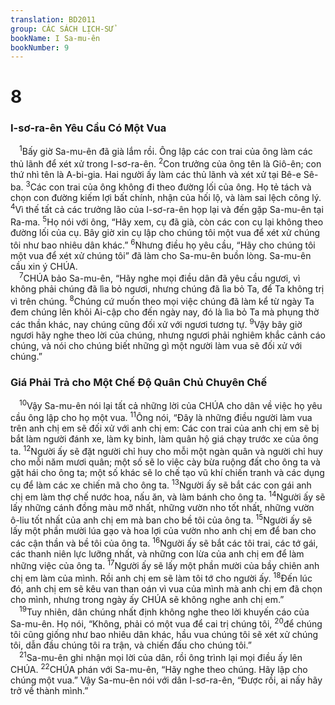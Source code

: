 ```yaml
---
translation: BD2011
group: CÁC SÁCH LỊCH-SỬ
bookName: I Sa-mu-ên 
bookNumber: 9
---
```


<div class="title"><h1>8</h1><h3>I-sơ-ra-ên Yêu Cầu Có Một Vua</h3></div>
<span class="verse 1sa_8_1"> <sup>1</sup>Bấy giờ Sa-mu-ên đã già lắm rồi. Ông lập các con trai của ông làm các thủ lãnh để xét xử trong I-sơ-ra-ên. </span>
<span class="verse 1sa_8_2"><sup>2</sup>Con trưởng của ông tên là Giô-ên; con thứ nhì tên là A-bi-gia. Hai người ấy làm các thủ lãnh và xét xử tại Bê-e Sê-ba. </span>
<span class="verse 1sa_8_3"><sup>3</sup>Các con trai của ông không đi theo đường lối của ông. Họ tẻ tách và chọn con đường kiếm lợi bất chính, nhận của hối lộ, và làm sai lệch công lý. </span>
<span class="verse 1sa_8_4"><sup>4</sup>Vì thế tất cả các trưởng lão của I-sơ-ra-ên họp lại và đến gặp Sa-mu-ên tại Ra-ma. </span>
<span class="verse 1sa_8_5"><sup>5</sup>Họ nói với ông, “Hãy xem, cụ đã già, còn các con cụ lại không theo đường lối của cụ. Bây giờ xin cụ lập cho chúng tôi một vua để xét xử chúng tôi như bao nhiêu dân khác.” </span>
<span class="verse 1sa_8_6"><sup>6</sup>Nhưng điều họ yêu cầu, “Hãy cho chúng tôi một vua để xét xử chúng tôi” đã làm cho Sa-mu-ên buồn lòng. Sa-mu-ên cầu xin ý CHÚA.<br/></span>
<span class="verse 1sa_8_7"> <sup>7</sup>CHÚA bảo Sa-mu-ên, “Hãy nghe mọi điều dân đã yêu cầu ngươi, vì không phải chúng đã lìa bỏ ngươi, nhưng chúng đã lìa bỏ Ta, để Ta không trị vì trên chúng. </span>
<span class="verse 1sa_8_8"><sup>8</sup>Chúng cứ muốn theo mọi việc chúng đã làm kể từ ngày Ta đem chúng lên khỏi Ai-cập cho đến ngày nay, đó là lìa bỏ Ta mà phụng thờ các thần khác, nay chúng cũng đối xử với ngươi tương tự. </span>
<span class="verse 1sa_8_9"><sup>9</sup>Vậy bây giờ ngươi hãy nghe theo lời của chúng, nhưng ngươi phải nghiêm khắc cảnh cáo chúng, và nói cho chúng biết những gì một người làm vua sẽ đối xử với chúng.”<br/></span>
<div class="title"><h3>Giá Phải Trả cho Một Chế Ðộ Quân Chủ Chuyên Chế</h3></div>
<span class="verse 1sa_8_10"> <sup>10</sup>Vậy Sa-mu-ên nói lại tất cả những lời của CHÚA cho dân về việc họ yêu cầu ông lập cho họ một vua. </span>
<span class="verse 1sa_8_11"><sup>11</sup>Ông nói, “Ðây là những điều người làm vua trên anh chị em sẽ đối xử với anh chị em: Các con trai của anh chị em sẽ bị bắt làm người đánh xe, làm kỵ binh, làm quân hộ giá chạy trước xe của ông ta. </span>
<span class="verse 1sa_8_12"><sup>12</sup>Người ấy sẽ đặt người chỉ huy cho mỗi một ngàn quân và người chỉ huy cho mỗi năm mươi quân; một số sẽ lo việc cày bừa ruộng đất cho ông ta và gặt hái cho ông ta; một số khác sẽ lo chế tạo vũ khí chiến tranh và các dụng cụ để làm các xe chiến mã cho ông ta. </span>
<span class="verse 1sa_8_13"><sup>13</sup>Người ấy sẽ bắt các con gái anh chị em làm thợ chế nước hoa, nấu ăn, và làm bánh cho ông ta. </span>
<span class="verse 1sa_8_14"><sup>14</sup>Người ấy sẽ lấy những cánh đồng màu mỡ nhất, những vườn nho tốt nhất, những vườn ô-liu tốt nhất của anh chị em mà ban cho bề tôi của ông ta. </span>
<span class="verse 1sa_8_15"><sup>15</sup>Người ấy sẽ lấy một phần mười lúa gạo và hoa lợi của vườn nho anh chị em để ban cho các cận thần và bề tôi của ông ta. </span>
<span class="verse 1sa_8_16"><sup>16</sup>Người ấy sẽ bắt các tôi trai, các tớ gái, các thanh niên lực lưỡng nhất, và những con lừa của anh chị em để làm những việc của ông ta. </span>
<span class="verse 1sa_8_17"><sup>17</sup>Người ấy sẽ lấy một phần mười của bầy chiên anh chị em làm của mình. Rồi anh chị em sẽ làm tôi tớ cho người ấy. </span>
<span class="verse 1sa_8_18"><sup>18</sup>Ðến lúc đó, anh chị em sẽ kêu van than oán vì vua của mình mà anh chị em đã chọn cho mình, nhưng trong ngày ấy CHÚA sẽ không nghe anh chị em.”<br/></span>
<span class="verse 1sa_8_19"> <sup>19</sup>Tuy nhiên, dân chúng nhất định không nghe theo lời khuyến cáo của Sa-mu-ên. Họ nói, “Không, phải có một vua để cai trị chúng tôi, </span>
<span class="verse 1sa_8_20"><sup>20</sup>để chúng tôi cũng giống như bao nhiêu dân khác, hầu vua chúng tôi sẽ xét xử chúng tôi, dẫn đầu chúng tôi ra trận, và chiến đấu cho chúng tôi.”<br/></span>
<span class="verse 1sa_8_21"> <sup>21</sup>Sa-mu-ên ghi nhận mọi lời của dân, rồi ông trình lại mọi điều ấy lên CHÚA. </span>
<span class="verse 1sa_8_22"><sup>22</sup>CHÚA phán với Sa-mu-ên, “Hãy nghe theo chúng. Hãy lập cho chúng một vua.” Vậy Sa-mu-ên nói với dân I-sơ-ra-ên, “Ðược rồi, ai nấy hãy trở về thành mình.”<br/></span>
